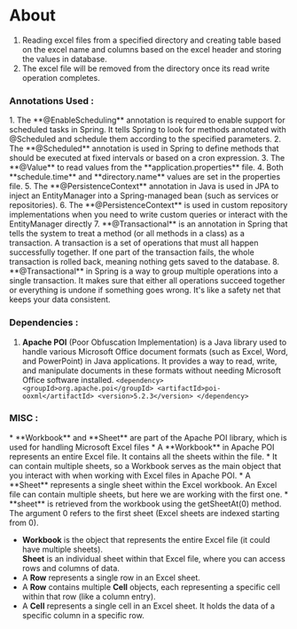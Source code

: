 <h1>About</h1> 

1. Reading excel files from a specified directory and creating table based on the 
excel name and columns based on the excel header  and storing the values in database.<br>
2. The excel file will be removed from the directory once its read write operation completes.

<h3>Annotations Used : </h3>
1. The **@EnableScheduling** annotation is required to enable support for scheduled tasks in Spring.
It tells Spring to look for methods annotated with @Scheduled and schedule them according to the specified 
parameters.
2. The **@Scheduled** annotation is used in Spring to define methods that should be executed at fixed 
intervals or based on a cron expression.
3. The **@Value** to read values from the **application.properties** file.
4. Both **schedule.time** and **directory.name** values are set in the properties file.
5. The **@PersistenceContext** annotation in Java is used in JPA to
   inject an EntityManager into a Spring-managed bean (such as services or repositories).
6. The **@PersistenceContext** is used in custom repository implementations when you need to write 
custom queries or interact with the EntityManager directly
7. **@Transactional** is an annotation in Spring that tells the system to treat a method (or all methods in a class)
as a transaction. A transaction is a set of operations that must all happen successfully together. 
If one part of the transaction fails, the whole transaction is rolled back, meaning nothing gets saved to the 
database.
8. **@Transactional** in Spring is a way to group multiple operations into a single transaction. 
It makes sure that either all operations succeed together or everything is undone if something goes wrong.
It's like a safety net that keeps your data consistent.

<h3>Dependencies : </h3>

1. **Apache POI** (Poor Obfuscation Implementation) is a Java library used to handle various Microsoft Office 
document formats (such as Excel, Word, and PowerPoint) in Java applications. 
It provides a way to read, write, and manipulate documents in these formats without needing Microsoft Office 
software installed.
   `<dependency>
        <groupId>org.apache.poi</groupId>
        <artifactId>poi-ooxml</artifactId>
        <version>5.2.3</version>
   </dependency>`


<h3>MISC : </h3>
* **Workbook** and **Sheet** are part of the Apache POI library, which is used for handling Microsoft Excel files
* A **Workbook** in Apache POI represents an entire Excel file. It contains all the sheets within the file.
* It can contain multiple sheets, so a Workbook serves as the main object that you interact with when working with Excel files in Apache POI.
* A **Sheet** represents a single sheet within the Excel workbook. An Excel file can contain multiple sheets, but here we are working with the first one.
* **sheet** is retrieved from the workbook using the getSheetAt(0) method. The argument 0 refers to the first sheet (Excel sheets are indexed starting from 0).


* **Workbook** is the object that represents the entire Excel file (it could have multiple sheets). <br>
  **Sheet** is an individual sheet within that Excel file, where you can access rows and columns of data.
* A **Row** represents a single row in an Excel sheet.
* A **Row** contains multiple **Cell** objects, each representing a specific cell within that row (like a column entry).
* A **Cell** represents a single cell in an Excel sheet. It holds the data of a specific column in a specific row.